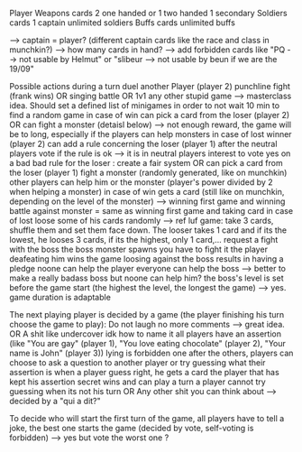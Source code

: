 Player
Weapons cards
2 one handed or 1 two handed
1 secondary
Soldiers cards
1 captain
unlimited soldiers
Buffs cards
unlimited buffs

--> captain = player? (different captain cards like the race and class in munchkin?)
--> how many cards in hand?
--> add forbidden cards like "PQ --> not usable by Helmut" or "slibeur --> not usable by beun if we are the 19/09"

Possible actions during a turn
duel another Player (player 2)
punchline fight (frank wins) OR singing battle OR 1v1 any other stupid game --> masterclass idea. Should set a defined list of minigames in order to not wait 10 min to find a random game
in case of win
can pick a card from the loser (player 2)
OR
can fight a monster (detaisl below) --> not enough reward, the game will be to long, especially if the players can help monsters
in case of lost
winner (player 2) can add a rule concerning the loser (player 1) after the neutral players vote if the rule is ok --> it is in neutral players interest to vote yes on a bad bad rule for the loser : create a fair system
OR
can pick a card from the loser (player 1)
fight a monster (randomly generated, like on munchkin)
other players can help him or the monster (player's power divided by 2 when helping a monster)
in case of win
gets a card (still like on munchkin, depending on the level of the monster) --> winning first game and winning battle against monster = same as winning first game and taking card
in case of lost
loose some of his cards randomly --> ref luf game: take 3 cards, shuffle them and set them face down. The looser takes 1 card and if its the lowest, he looses 3 cards, if its the highest, only 1 card,...
request a fight with the boss
the boss monster spawns
you have to fight it
the player deafeating him wins the game
loosing against the boss results in having a pledge
noone can help the player
everyone can help the boss --> better to make a really badass boss but noone can help him?
the boss's level is set before the game start (the highest the level, the longest the game) --> yes. game duration is adaptable

The next playing player is decided by a game (the player finishing his turn choose the game to play):
Do not laugh
no more comments --> great idea.
OR
A shit like undercover idk how to name it
all players have an assertion (like "You are gay" (player 1), "You love eating chocolate" (player 2), "Your name is John" (player 3))
lying is forbidden
one after the others, players can choose to ask a question to another player or try guessing what their assertion is
when a player guess right, he gets a card
the player that has kept his assertion secret wins and can play a turn
a player cannot try guessing when its not his turn
OR
Any other shit you can think about --> decided by a "qui a dit?"

To decide who will start the first turn of the game, all players have to tell a joke, the best one starts the game (decided by vote, self-voting is forbidden) --> yes but vote the worst one ?
